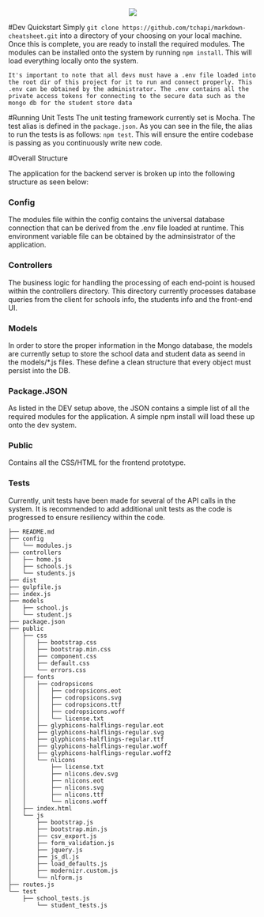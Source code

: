 <div style="text-align:center"><img src ="https://icm.aexp-static.com/Internet/NGMS/US_en//Images/popstore/Amex-one-color-300x300.jpg" /></div>

#Dev Quickstart
Simply `git clone https://github.com/tchapi/markdown-cheatsheet.git` into a directory of your choosing on your local machine. Once this is complete, you are ready to install the required modules. The modules can be installed onto the system by running `npm install`. This will load everything locally onto the system.

```
It's important to note that all devs must have a .env file loaded into the root dir of this project for it to run and connect properly. This .env can be obtained by the administrator. The .env contains all the private access tokens for connecting to the secure data such as the mongo db for the student store data
```

#Running Unit Tests
The unit testing framework currently set is Mocha. The test alias is defined in the `package.json`. As you can see in the file, the alias to run the tests is as follows: `npm test`. This will ensure the entire codebase is passing as you continuously write new code.


#Overall Structure

The application for the backend server is broken up into the following structure as seen below:

### Config ###
The modules file within the config contains the universal database connection that can be derived from the .env file loaded at runtime. This environment variable file can be obtained by the adminsistrator of the application.

### Controllers ###
The business logic for handling the processing of each end-point is housed within the controllers directory. This directory currently processes database queries from the client for schools info, the students info and the front-end UI.

### Models ###
In order to store the proper information in the Mongo database, the models are currently setup to store the school data and student data as seend in the models/\*.js files. These define a clean structure that every object must persist into the DB.

### Package.JSON ###
As listed in the DEV setup above, the JSON contains a simple list of all the required modules for the application. A simple npm install will load these up onto the dev system.

### Public ###
Contains all the CSS/HTML for the frontend prototype.

### Tests ###
Currently, unit tests have been made for several of the API calls in the system. It is recommended to add additional unit tests as the code is progressed to ensure resiliency within the code.

```
├── README.md
├── config
│   └── modules.js
├── controllers
│   ├── home.js
│   ├── schools.js
│   └── students.js
├── dist
├── gulpfile.js
├── index.js
├── models
│   ├── school.js
│   └── student.js
├── package.json
├── public
│   ├── css
│   │   ├── bootstrap.css
│   │   ├── bootstrap.min.css
│   │   ├── component.css
│   │   ├── default.css
│   │   └── errors.css
│   ├── fonts
│   │   ├── codropsicons
│   │   │   ├── codropsicons.eot
│   │   │   ├── codropsicons.svg
│   │   │   ├── codropsicons.ttf
│   │   │   ├── codropsicons.woff
│   │   │   └── license.txt
│   │   ├── glyphicons-halflings-regular.eot
│   │   ├── glyphicons-halflings-regular.svg
│   │   ├── glyphicons-halflings-regular.ttf
│   │   ├── glyphicons-halflings-regular.woff
│   │   ├── glyphicons-halflings-regular.woff2
│   │   └── nlicons
│   │       ├── license.txt
│   │       ├── nlicons.dev.svg
│   │       ├── nlicons.eot
│   │       ├── nlicons.svg
│   │       ├── nlicons.ttf
│   │       └── nlicons.woff
│   ├── index.html
│   └── js
│       ├── bootstrap.js
│       ├── bootstrap.min.js
│       ├── csv_export.js
│       ├── form_validation.js
│       ├── jquery.js
│       ├── js_dl.js
│       ├── load_defaults.js
│       ├── modernizr.custom.js
│       └── nlform.js
├── routes.js
└── test
    ├── school_tests.js
        └── student_tests.js
```        

